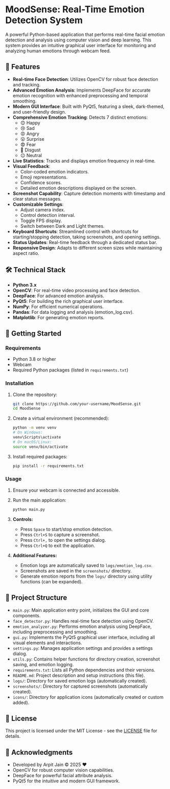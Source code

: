 # MoodSense: Real-Time Emotion Detection System

A powerful Python-based application that performs real-time facial emotion detection and analysis using computer vision and deep learning. This system provides an intuitive graphical user interface for monitoring and analyzing human emotions through webcam feed.

## 🌟 Features

- **Real-time Face Detection**: Utilizes OpenCV for robust face detection and tracking.
- **Advanced Emotion Analysis**: Implements DeepFace for accurate emotion recognition with enhanced preprocessing and temporal smoothing.
- **Modern GUI Interface**: Built with PyQt5, featuring a sleek, dark-themed, and user-friendly design.
- **Comprehensive Emotion Tracking**: Detects 7 distinct emotions:
  - 😊 Happy
  - 😢 Sad
  - 😡 Angry
  - 😮 Surprise
  - 😨 Fear
  - 🤢 Disgust
  - 😐 Neutral
- **Live Statistics**: Tracks and displays emotion frequency in real-time.
- **Visual Feedback**: 
  - Color-coded emotion indicators.
  - Emoji representations.
  - Confidence scores.
  - Detailed emotion descriptions displayed on the screen.
- **Screenshot Capability**: Capture detection moments with timestamp and clear status messages.
- **Customizable Settings**: 
  - Adjust camera index.
  - Control detection interval.
  - Toggle FPS display.
  - Switch between Dark and Light themes.
- **Keyboard Shortcuts**: Streamlined control with shortcuts for starting/stopping detection, taking screenshots, and opening settings.
- **Status Updates**: Real-time feedback through a dedicated status bar.
- **Responsive Design**: Adapts to different screen sizes while maintaining aspect ratio.

## 🛠️ Technical Stack

- **Python 3.x**
- **OpenCV**: For real-time video processing and face detection.
- **DeepFace**: For advanced emotion analysis.
- **PyQt5**: For building the rich graphical user interface.
- **NumPy**: For efficient numerical operations.
- **Pandas**: For data logging and analysis (emotion_log.csv).
- **Matplotlib**: For generating emotion reports.

## 🚀 Getting Started

### Requirements

- Python 3.8 or higher
- Webcam
- Required Python packages (listed in `requirements.txt`)

### Installation

1. Clone the repository:
   ```bash
   git clone https://github.com/your-username/MoodSense.git
   cd MoodSense
   ```
2. Create a virtual environment (recommended):
   ```bash
   python -m venv venv
   # On Windows:
   venv\Scripts\activate
   # On macOS/Linux:
   source venv/bin/activate
   ```
3. Install required packages:
   ```bash
   pip install -r requirements.txt
   ```

### Usage

1. Ensure your webcam is connected and accessible.
2. Run the main application:
   ```bash
   python main.py
   ```
3. **Controls:**
   - Press `Space` to start/stop emotion detection.
   - Press `Ctrl+S` to capture a screenshot.
   - Press `Ctrl+,` to open the settings dialog.
   - Press `Ctrl+Q` to exit the application.

4. **Additional Features:**
   - Emotion logs are automatically saved to `logs/emotion_log.csv`.
   - Screenshots are saved in the `screenshots/` directory.
   - Generate emotion reports from the `logs/` directory using utility functions (can be expanded).

## 📂 Project Structure

- `main.py`: Main application entry point, initializes the GUI and core components.
- `face_detector.py`: Handles real-time face detection using OpenCV.
- `emotion_analyzer.py`: Performs emotion analysis using DeepFace, including preprocessing and smoothing.
- `gui.py`: Implements the PyQt5 graphical user interface, including all visual elements and interactions.
- `settings.py`: Manages application settings and provides a settings dialog.
- `utils.py`: Contains helper functions for directory creation, screenshot saving, and emotion logging.
- `requirements.txt`: Lists all Python dependencies and their versions.
- `README.md`: Project description and setup instructions (this file).
- `logs/`: Directory for saved emotion logs (automatically created).
- `screenshots/`: Directory for captured screenshots (automatically created).
- `icons/`: Directory for application icons (automatically created or custom added).

## 📝 License

This project is licensed under the MIT License - see the [LICENSE](LICENSE) file for details.

## 🙏 Acknowledgments

- Developed by Arpit Jain © 2025 ❤️
- OpenCV for robust computer vision capabilities.
- DeepFace for powerful facial attribute analysis.
- PyQt5 for the intuitive and modern GUI framework. 